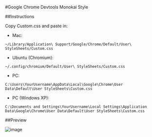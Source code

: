 #Google Chrome Devtools Monokai Style

##Instructions

Copy Custom.css and paste in:

- Mac:

```
~/Library/Application\ Support/Google/Chrome/Default/User\ StyleSheets/Custom.css
```

- Ubuntu (Chromium):

```
~/.config/chromium/Default/User\ StyleSheets/Custom.css
```

- PC:

```
C:\Users\YourUsername\AppData\Local\Google\Chrome\User Data\Default\User StyleSheets\Custom.css
```
- PC (Windows XP):

```
C:\Documents and Settings\YourUsername\Local Settings\Application Data\Google\Chrome\User Data\Default\User StyleSheets\Custom.css
```

##Preview

![image](http://f.cl.ly/items/0K082Y3W3w3v2u1X1i2n/Captura%20de%20Tela%202013-06-07%20às%2019.37.44.png)